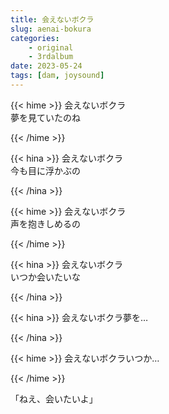 ```yaml
---
title: 会えないボクラ
slug: aenai-bokura
categories:
    - original
    - 3rdalbum
date: 2023-05-24
tags: [dam, joysound]
---
```


{{< hime >}}
会えないボクラ  
夢を見ていたのね  

{{< /hime >}}

{{< hina >}}
会えないボクラ  
今も目に浮かぶの  

{{< /hina >}}

{{< hime >}}
会えないボクラ  
声を抱きしめるの  

{{< /hime >}}

{{< hina >}}
会えないボクラ  
いつか会いたいな  

{{< /hina >}}

{{< hina >}}
会えないボクラ夢を…  

{{< /hina >}}

{{< hime >}}
会えないボクラいつか…  

{{< /hime >}}

「ねえ、会いたいよ」  